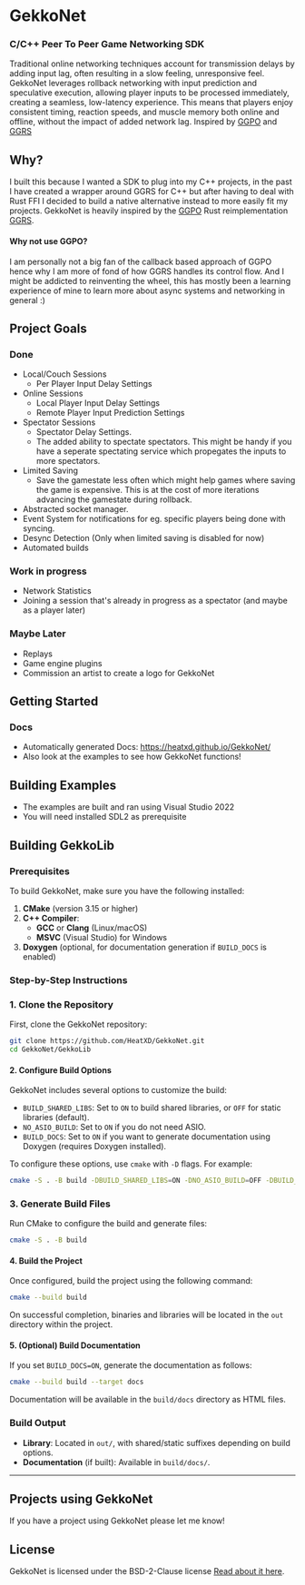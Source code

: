 # GekkoNet
### C/C++ Peer To Peer Game Networking SDK
Traditional online networking techniques account for transmission delays by adding input lag, often resulting in a slow feeling, unresponsive feel. GekkoNet leverages rollback networking with input prediction and speculative execution, allowing player inputs to be processed immediately, creating a seamless, low-latency experience. This means that players enjoy consistent timing, reaction speeds, and muscle memory both online and offline, without the impact of added network lag. Inspired by [GGPO](https://github.com/pond3r/ggpo) and [GGRS](https://github.com/gschup/ggrs)

## Why?
I built this because I wanted a SDK to plug into my C++ projects, in the past I have created a wrapper around GGRS for C++ but after having to deal with Rust FFI I decided to build a native alternative instead to more easily fit my projects. 
GekkoNet is heavily inspired by the [GGPO](https://github.com/pond3r/ggpo) Rust reimplementation [GGRS](https://github.com/gschup/ggrs).

#### Why not use GGPO?
I am personally not a big fan of the callback based approach of GGPO hence why I am more of fond of how GGRS handles its control flow. And I might be addicted to reinventing the wheel, this has mostly been a learning experience of mine to learn more about async systems and networking in general :)

## Project Goals
### Done
- Local/Couch Sessions
	- Per Player Input Delay Settings
- Online Sessions
	- Local Player Input Delay Settings
	- Remote Player Input Prediction Settings
- Spectator Sessions
	- Spectator Delay Settings.
	- The added ability to spectate spectators. This might be handy if you have a seperate spectating service which propegates the inputs to more spectators.
- Limited Saving 
	- Save the gamestate less often which might help games where saving the game is expensive. This is at the cost of more iterations advancing the gamestate during rollback.
- Abstracted socket manager.
- Event System for notifications for eg. specific players being done with syncing.
- Desync Detection (Only when limited saving is disabled for now)
- Automated builds

### Work in progress
- Network Statistics
- Joining a session that's already in progress as a spectator (and maybe as a player later)

### Maybe Later
- Replays
- Game engine plugins
- Commission an artist to create a logo for GekkoNet

## Getting Started
### Docs
- Automatically generated Docs: https://heatxd.github.io/GekkoNet/
- Also look at the examples to see how GekkoNet functions!

## Building Examples
- The examples are built and ran using Visual Studio 2022
- You will need installed SDL2 as prerequisite
  
## Building GekkoLib
### Prerequisites
To build GekkoNet, make sure you have the following installed:

1. **CMake** (version 3.15 or higher)
2. **C++ Compiler**:
   - **GCC** or **Clang** (Linux/macOS)
   - **MSVC** (Visual Studio) for Windows
3. **Doxygen** (optional, for documentation generation if `BUILD_DOCS` is enabled)

### Step-by-Step Instructions

### 1. Clone the Repository
First, clone the GekkoNet repository:

```sh
git clone https://github.com/HeatXD/GekkoNet.git
cd GekkoNet/GekkoLib
```

#### 2. Configure Build Options
GekkoNet includes several options to customize the build:

- `BUILD_SHARED_LIBS`: Set to `ON` to build shared libraries, or `OFF` for static libraries (default).
- `NO_ASIO_BUILD`: Set to `ON` if you do not need ASIO.
- `BUILD_DOCS`: Set to `ON` if you want to generate documentation using Doxygen (requires Doxygen installed).

To configure these options, use `cmake` with `-D` flags. For example:

```sh
cmake -S . -B build -DBUILD_SHARED_LIBS=ON -DNO_ASIO_BUILD=OFF -DBUILD_DOCS=OFF
```

### 3. Generate Build Files
Run CMake to configure the build and generate files:

```sh
cmake -S . -B build
```

#### 4. Build the Project
Once configured, build the project using the following command:

```sh
cmake --build build
```

On successful completion, binaries and libraries will be located in the `out` directory within the project.

#### 5. (Optional) Build Documentation
If you set `BUILD_DOCS=ON`, generate the documentation as follows:

```sh
cmake --build build --target docs
```

Documentation will be available in the `build/docs` directory as HTML files.

### Build Output
- **Library**: Located in `out/`, with shared/static suffixes depending on build options.
- **Documentation** (if built): Available in `build/docs/`.

---

## Projects using GekkoNet
If you have a project using GekkoNet please let me know!

## License
GekkoNet is licensed under the BSD-2-Clause license
[Read about it here](https://opensource.org/license/bsd-2-clause).
